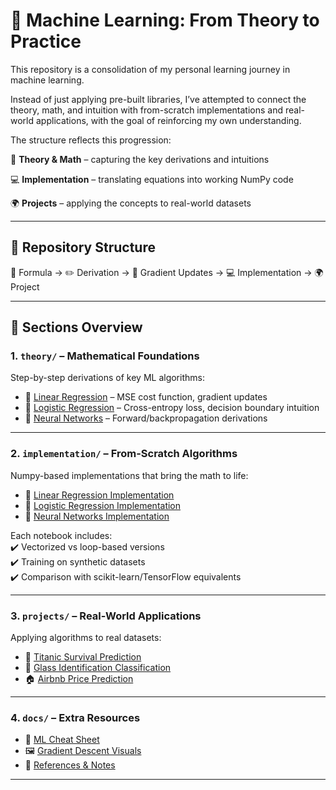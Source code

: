 # 📘 Machine Learning: From Theory to Practice  

This repository is a consolidation of my personal learning journey in machine learning.

Instead of just applying pre-built libraries, I’ve attempted to connect the theory, math, and intuition with from-scratch implementations and real-world applications, with the goal of reinforcing my own understanding.

The structure reflects this progression:

📐 **Theory & Math** – capturing the key derivations and intuitions

💻 **Implementation** – translating equations into working NumPy code

🌍 **Projects** – applying the concepts to real-world datasets

---

## 🔹 Repository Structure  

📐 Formula → ✏️ Derivation → 🔄 Gradient Updates → 💻 Implementation → 🌍 Project

---

## 📂 Sections Overview  

### 1. `theory/` – Mathematical Foundations  
Step-by-step derivations of key ML algorithms:  
- 📄 [Linear Regression](theory/linear_regression_math.ipynb) – MSE cost function, gradient updates  
- 📄 [Logistic Regression](theory/logistic_regression_math.ipynb) – Cross-entropy loss, decision boundary intuition  
- 📄 [Neural Networks](theory/neural_networks_math.ipynb) – Forward/backpropagation derivations  

---

### 2. `implementation/` – From-Scratch Algorithms  
Numpy-based implementations that bring the math to life:  
- 📓 [Linear Regression Implementation](implementation/linear_regression_numpy.ipynb)  
- 📓 [Logistic Regression Implementation](implementation/logistic_regression_numpy.ipynb)  
- 📓 [Neural Networks Implementation](implementation/neural_networks_numpy.ipynb)  

Each notebook includes:  
✔️ Vectorized vs loop-based versions  
✔️ Training on synthetic datasets  
✔️ Comparison with scikit-learn/TensorFlow equivalents  

---

### 3. `projects/` – Real-World Applications  
Applying algorithms to real datasets:  
- 🚢 [Titanic Survival Prediction](projects/titanic_survivor_prediction.ipynb)  
- 🔬 [Glass Identification Classification](projects/glass_identification.ipynb)
- 🏠 [Airbnb Price Prediction](projects/airbnb_price_prediction.ipynb)

---

### 4. `docs/` – Extra Resources  
- 📘 [ML Cheat Sheet](docs/ml_cheatsheet.pdf)  
- 🖼️ [Gradient Descent Visuals](docs/gradient_descent_visuals.png)  
- 🔗 [References & Notes](docs/references.md)  

---

